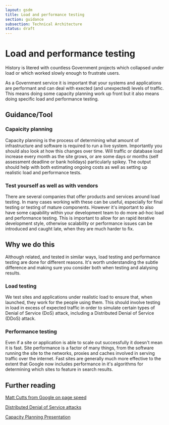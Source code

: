 ```yaml
---
layout: gsdm
title: Load and performance testing
section: guidance
subsection: Technical Architecture
status: draft
---
```

    
# Load and performance testing

History is litered with countless Government projects which collapsed under
load or which worked slowly enough to frustrate users.

As a Government service it is important that your systems and applications are
performant and can deal with exected (and unexpected) levels of traffic. This
means doing some capacity planning work up front but it also means doing
specific load and performance testing. 

## Guidance/Tool

### Capaicity planning

Capacity planning is the process of determining what amount of
infrastructure and software is required to run a live system.
Importantly you should also look at how this changes over time. Will
traffic or database load increase every month as the site grows, or are
some days or months (self assessment deadline or bank holidays)
particularly spikey. The output should help with both estimating ongoing
costs as well as setting up realistic load and performance tests.

### Test yourself as well as with vendors

There are several companies that offer products and services around load
testing. In many cases working with these can be useful, especially for
final testing or testing of mature components. However it's important to
also have some capability within your development team to do more ad-hoc
load and performance testing. This is important to allow for an
rapid iterative development style, otherwise scalability or performance
issues can be introduced and caught late, when they are much harder to
fix.

## Why we do this

Although related, and tested in similar ways, load testing and
performance testing are done for different reasons. It's worth
understanding the subtle difference and making sure you consider both
when testing and alalysing results.

### Load testing

We test sites and applications under realistic load to ensure that, when
launched, they work for the people using them. This should involve
testing in load in excess of expected traffic in order to simulate
certain types of Denial of Service (DoS) attack, including a Distributed
Denial of Service (DDoS) attack.

### Performance testing

Even if a site or application is able to scale out successfully it
doesn't mean it is fast. Site performance is a factor of many things,
from the software running the site to the networks, proxies and caches
involved in serving traffic over the internet. Fast sites are generally
much more effective to the extent that Google now includes performance
in it's algorithms for determining which sites to feature in search
results.

## Further reading

[Matt Cutts from Google on page speed](http://www.mattcutts.com/blog/site-speed/)

[Distributed Denial of Service attacks](http://en.wikipedia.org/wiki/Denial-of-service_attack)

[Capacity Planning Presentation](http://www.slideshare.net/jallspaw/velocity2008-capacity-management1-484676)
